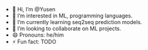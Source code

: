 - 👋 Hi, I’m @Yusen 
- 👀 I’m interested in ML, programming languages.
- 🌱 I’m currently learning seq2seq prediction models.
- 💞️ I’m looking to collaborate on ML projects.
- 😄 Pronouns: he/him
- ⚡ Fun fact: TODO

<!---
bytemejd/bytemejd is a ✨ special ✨ repository because its `README.md` (this file) appears on your GitHub profile.
You can click the Preview link to take a look at your changes.
--->
